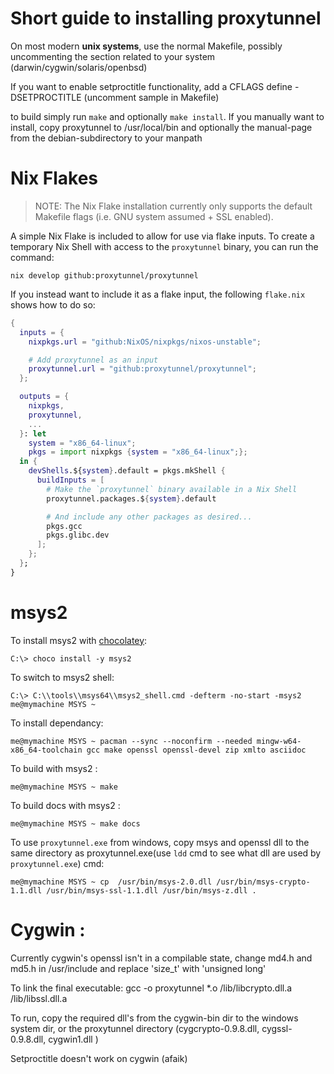 # Short guide to installing proxytunnel

On most modern **unix systems**, use the normal Makefile, possibly uncommenting
the section related to your system (darwin/cygwin/solaris/openbsd)

If you want to enable setproctitle functionality, add a CFLAGS define
-DSETPROCTITLE (uncomment sample in Makefile)

to build simply run `make` and optionally `make install`.
If you manually want to install, copy proxytunnel to /usr/local/bin
and optionally the manual-page from the debian-subdirectory to your manpath

# Nix Flakes

> NOTE: The Nix Flake installation currently only supports the default Makefile flags (i.e. GNU system assumed + SSL enabled).

A simple Nix Flake is included to allow for use via flake inputs. To create a temporary Nix Shell with access to the `proxytunnel` binary, you can run the command:
```console
nix develop github:proxytunnel/proxytunnel
```
If you instead want to include it as a flake input, the following `flake.nix` shows how to do so:
```nix
{
  inputs = {
    nixpkgs.url = "github:NixOS/nixpkgs/nixos-unstable";

    # Add proxytunnel as an input
    proxytunnel.url = "github:proxytunnel/proxytunnel";
  };

  outputs = {
    nixpkgs,
    proxytunnel,
    ...
  }: let
    system = "x86_64-linux";
    pkgs = import nixpkgs {system = "x86_64-linux";};
  in {
    devShells.${system}.default = pkgs.mkShell {
      buildInputs = [ 
        # Make the `proxytunnel` binary available in a Nix Shell
        proxytunnel.packages.${system}.default

        # And include any other packages as desired...
        pkgs.gcc
        pkgs.glibc.dev
      ];
    };
  };
}
```

# msys2

To install msys2 with [chocolatey](https://chocolatey.org/install):
```
C:\> choco install -y msys2
```

To switch to msys2 shell:
```
C:\> C:\\tools\\msys64\\msys2_shell.cmd -defterm -no-start -msys2
me@mymachine MSYS ~
```

To install dependancy:
```
me@mymachine MSYS ~ pacman --sync --noconfirm --needed mingw-w64-x86_64-toolchain gcc make openssl openssl-devel zip xmlto asciidoc
```

To build with msys2 :
```
me@mymachine MSYS ~ make
```

To build docs with msys2 :
```
me@mymachine MSYS ~ make docs
```

To use `proxytunnel.exe` from windows, copy msys and openssl dll to the same directory as proxytunnel.exe(use `ldd` cmd to see what dll are used by `proxytunnel.exe`) cmd:
```
me@mymachine MSYS ~ cp  /usr/bin/msys-2.0.dll /usr/bin/msys-crypto-1.1.dll /usr/bin/msys-ssl-1.1.dll /usr/bin/msys-z.dll .
```

# Cygwin :

Currently cygwin's openssl isn't in a compilable state, change md4.h and
md5.h in /usr/include
and replace 'size_t' with 'unsigned long'

To link the final executable:
gcc -o proxytunnel *.o /lib/libcrypto.dll.a /lib/libssl.dll.a

To run, copy the required dll's from the cygwin-bin dir to the windows
system dir, or the proxytunnel directory (cygcrypto-0.9.8.dll,
cygssl-0.9.8.dll, cygwin1.dll )

Setproctitle doesn't work on cygwin (afaik)
